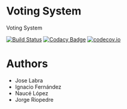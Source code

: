 # Voting System

Voting System

[![Build Status](https://travis-ci.org/Arquisoft/VotingSystem_2b.svg?branch=master)](https://travis-ci.org/Arquisoft/VotingSystem_2b)
[![Codacy Badge](https://api.codacy.com/project/badge/grade/d4df48bc9f374c94a9114343d4d773f9)](https://www.codacy.com/app/jelabra/VotingSystem_2b)
[![codecov.io](https://codecov.io/github/Arquisoft/VotingSystem_2b/coverage.svg?branch=master)](https://codecov.io/github/Arquisoft/VotingSystem_2b?branch=master)


# Authors

* Jose Labra
* Ignacio Fernández 
* Naucé López
* Jorge Riopedre







